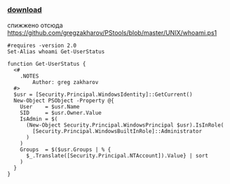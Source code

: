 ﻿---
pid:            4912
poster:         strcmp
title:          
date:           2014-02-19 06:49:32
format:         posh
parent:         0
parent:         0

---

# 

### [download](4912.ps1)

&#1089;&#1087;&#1080;&#1078;&#1078;&#1077;&#1085;&#1086; &#1086;&#1090;&#1089;&#1102;&#1076;&#1072; https://github.com/gregzakharov/PStools/blob/master/UNIX/whoami.ps1

```posh
#requires -version 2.0
Set-Alias whoami Get-UserStatus

function Get-UserStatus {
  <#
    .NOTES
        Author: greg zakharov
  #>
  $usr = [Security.Principal.WindowsIdentity]::GetCurrent()
  New-Object PSObject -Property @{
    User    = $usr.Name
    SID     = $usr.Owner.Value
    IsAdmin = $(
      (New-Object Security.Principal.WindowsPrincipal $usr).IsInRole(
        [Security.Principal.WindowsBuiltInRole]::Administrator
      )
    )
    Groups  = $($usr.Groups | % {
      $_.Translate([Security.Principal.NTAccount]).Value} | sort
    )
  }
}
```
